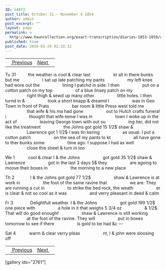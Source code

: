 ```yaml
---
ID: 14073
post_title: October 31 – November 4 1854
author: admin
post_excerpt: ""
layout: page
permalink: >
  http://www.hauncollection.org/exact-transcription/diaries-1853-1859/october-31-november-4-1854/
published: true
post_date: 2016-01-29 02:18:32
---
```

<table style="width: 100%;" align="center">
<tbody>
<tr>
<td><a href="http://www.hauncollection.org/version-2/diaries-1853-1859/october-27-october-30-1854/"><img src="https://lh3.googleusercontent.com/-EFJpxxNiPNw/VqgtWBCZrMI/AAAAAAAAAFU/WfY4lPFWWkg/s800-Ic42/Soeb-Plain-Arrows-8-10px.png" alt="" width="10" height="10" /> Previous</a></td>
<td style="text-align: right;"><a href="http://www.hauncollection.org/version-2/diaries-1853-1859/november-4-november-7-1854/">Next <img src="https://lh3.googleusercontent.com/-67k0cYlpXHw/VqgtWKz1MXI/AAAAAAAAAFU/k9PW_Piyurk/s800-Ic42/Soeb-Plain-Arrows-5-10px.png" alt="" width="10" height="10" /></a></td>
</tr>
</tbody>
</table>
Tu 31          the weather is cool &amp; clear last
<span style="margin-left: 70px;">kt all in there bunks but me
<span style="margin-left: 70px;">I sat up late patching my pants
<span style="margin-left: 70px;">my left knee had wore out the
<span style="margin-left: 70px;">lining I patchd in side. I then
<span style="margin-left: 70px;">put on a cotton patch on my top
<span style="margin-left: 70px;">of a blue linsey patch on my
<span style="margin-left: 70px;">right thigh &amp; sewd up many other
<span style="margin-left: 70px;">little holes. I then turnd in &amp;
<span style="margin-left: 70px;">took a short knapp &amp; dreamd I
<span style="margin-left: 70px;">was in Geo Town in front of Prats
<span style="margin-left: 70px;">bar room &amp; little Press west told me
<span style="margin-left: 70px;">that wife &amp; his ma had gone
<span style="margin-left: 70px;">out to Hutch crafts funeral i
<span style="margin-left: 70px;">thought that wife kenw I was in
<span style="margin-left: 70px;">town I woke up in the act of
<span style="margin-left: 70px;">leaving George town with out su
<span style="margin-left: 70px;">ing her, did not like the treatment
<span style="margin-left: 70px;">the Johns got gold 15 1/2$ shaw &amp;
<span style="margin-left: 70px;">Lawrence got 1 1/2$ I was tin kering
<span style="margin-left: 70px;">as usual. I put a cotton patch
<span style="margin-left: 70px;">on the sea of my pants to kt
<span style="margin-left: 70px;">all have gone to ther bunks some
<span style="margin-left: 70px;">time ago. I suppose I had as well
<span style="margin-left: 70px;">close this sheet &amp; turn in too</span></span></span></span></span></span></span></span></span></span></span></span></span></span></span></span></span></span></span></span></span></span></span></span>

We 1           cool &amp; clear I &amp; the Johns
<span style="margin-left: 70px;">got gold 35 1/2$ shaw &amp; Lawrence
<span style="margin-left: 70px;">got in the last 3 days 5$ they
<span style="margin-left: 70px;">are agoing to moove their boxes in
<span style="margin-left: 70px;">the morning to a new place</span></span></span></span>

Th 2             I &amp; the Johns got gold 77 1/2$
<span style="margin-left: 70px;">shaw &amp; Lawrence is at work in
<span style="margin-left: 70px;">the foot of the same ravine that
<span style="margin-left: 70px;">we are. They are running a cut in
<span style="margin-left: 70px;">to strike the bed rock, the weath
<span style="margin-left: 70px;">er is clear &amp; not so cool as it was
<span style="margin-left: 70px;">and verry pleasant in deed &amp; calm</span></span></span></span></span></span>

Fr 3              Delightfull weather. I &amp; the Johns
<span style="margin-left: 70px;">got gold 199 1/2$ one piece with
<span style="margin-left: 70px;">a hole in it that weighs 5 3/4 oz
<span style="margin-left: 70px;">&amp; 1/2$. That will do good enoughf
<span style="margin-left: 70px;">shaw &amp; Lawrence is still working
<span style="margin-left: 70px;">at the foot of the ravine. They will
<span style="margin-left: 70px;">put in boxes tomorrow to see if there
<span style="margin-left: 70px;">is gold to be had &amp;c —</span></span></span></span></span></span></span>

Sat 4           warm &amp; clear verry pleas
<span style="margin-left: 70px;">nt, I &amp; john were sloosing off</span>
<table style="width: 100%;" align="center">
<tbody>
<tr>
<td><a href="http://www.hauncollection.org/version-2/diaries-1853-1859/october-27-october-30-1854/"><img src="https://lh3.googleusercontent.com/-EFJpxxNiPNw/VqgtWBCZrMI/AAAAAAAAAFU/WfY4lPFWWkg/s800-Ic42/Soeb-Plain-Arrows-8-10px.png" alt="" width="10" height="10" /> Previous</a></td>
<td style="text-align: right;"><a href="http://www.hauncollection.org/version-2/diaries-1853-1859/november-4-november-7-1854/">Next <img src="https://lh3.googleusercontent.com/-67k0cYlpXHw/VqgtWKz1MXI/AAAAAAAAAFU/k9PW_Piyurk/s800-Ic42/Soeb-Plain-Arrows-5-10px.png" alt="" width="10" height="10" /></a></td>
</tr>
</tbody>
</table>
[gallery ids="2761"]

&nbsp;
